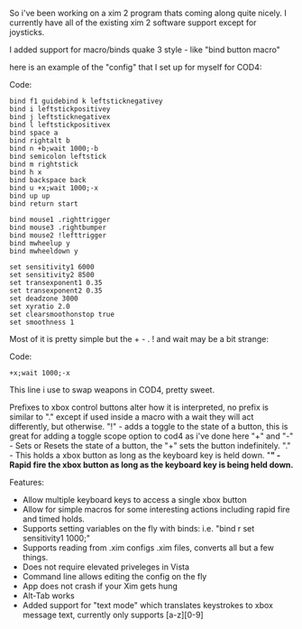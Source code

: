 So i've been working on a xim 2 program thats coming along quite nicely.  I currently have all of the existing xim 2 software support except for joysticks.

I added support for macro/binds quake 3 style - like "bind button macro"

here is an example of the "config" that I set up for myself for COD4:

Code:
```
bind f1 guidebind k leftsticknegativey
bind i leftstickpositivey
bind j leftsticknegativex
bind l leftstickpositivex
bind space a
bind rightalt b
bind n +b;wait 1000;-b
bind semicolon leftstick
bind m rightstick
bind h x
bind backspace back
bind u +x;wait 1000;-x
bind up up
bind return start
            
bind mouse1 .righttrigger
bind mouse3 .rightbumper
bind mouse2 !lefttrigger
bind mwheelup y
bind mwheeldown y

set sensitivity1 6000
set sensitivity2 8500
set transexponent1 0.35
set transexponent2 0.35
set deadzone 3000
set xyratio 2.0
set clearsmoothonstop true
set smoothness 1
```

Most of it is pretty simple but the + - . ! and wait may be a bit strange:

Code:
```
+x;wait 1000;-x 
```
This line i use to swap weapons in COD4, pretty sweet.

Prefixes to xbox control buttons alter how it is interpreted, no prefix is similar to "." except if used inside a macro with a wait they will act differently, but otherwise.
"!" - adds a toggle to the state of a button, this is great for adding a toggle scope option to cod4 as i've done here
"+" and "-" - Sets or Resets the state of a button, the "+" sets the button indefinitely.
"." - This holds a xbox button as long as the keyboard key is held down.
"**" - Rapid fire the xbox button as long as the keyboard key is being held down.**

Features:

  * Allow multiple keyboard keys to access a single xbox button
  * Allow for simple macros for some interesting actions including rapid fire and timed holds.
  * Supports setting variables on the fly with binds: i.e. "bind r set sensitivity1 1000;"
  * Supports reading from .xim configs .xim files, converts all but a few things.
  * Does not require elevated priveleges in Vista
  * Command line allows editing the config on the fly
  * App does not crash if your Xim gets hung
  * Alt-Tab works
  * Added support for "text mode" which translates keystrokes to xbox message text, currently only supports [a-z][0-9]